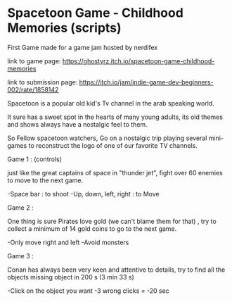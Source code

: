 # Spacetoon Game - Childhood Memories (scripts)
 
First Game made for a game jam hosted by nerdifex

link to game page: https://ghostyrz.itch.io/spacetoon-game-childhood-memories

link to submission page: https://itch.io/jam/indie-game-dev-beginners-002/rate/1858142



Spacetoon is a popular old kid's Tv channel in the arab speaking world.

It sure has a sweet spot in the hearts of many young adults, its old themes and shows always have a nostalgic feel to them. 

So Fellow spacetoon watchers, Go on a nostalgic trip playing several mini-games to reconstruct the logo of one of our favorite TV channels.

Game 1 : (controls)

just like the great captains of space in "thunder jet", fight over 60 enemies to move to the next game.

-Space bar : to shoot 
-Up, down, left, right : to Move

Game 2 : 

One thing is sure Pirates love gold (we can't blame them for that) , try to collect a minimum of 14 gold coins to go to the next game.

-Only move right and left 
-Avoid monsters 

Game 3 :

  Conan has always been very keen and attentive to details, try to find all the objects missing object in 200 s (3 min 33 s) 

-Click on the object you want 
-3 wrong clicks = -20 sec
